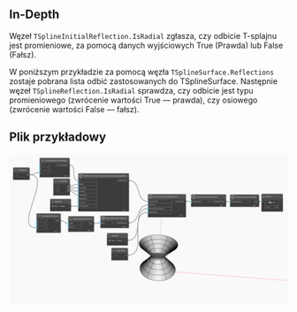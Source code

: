 ## In-Depth
Węzeł `TSplineInitialReflection.IsRadial` zgłasza, czy odbicie T-splajnu jest promieniowe, za pomocą danych wyjściowych True (Prawda) lub False (Fałsz).

W poniższym przykładzie za pomocą węzła `TSplineSurface.Reflections` zostaje pobrana lista odbić zastosowanych do TSplineSurface. Następnie węzeł `TSplineReflection.IsRadial` sprawdza, czy odbicie jest typu promieniowego (zwrócenie wartości True — prawda), czy osiowego (zwrócenie wartości False — fałsz).


## Plik przykładowy

![Example](./Autodesk.DesignScript.Geometry.TSpline.TSplineReflection.IsRadial_img.jpg)
